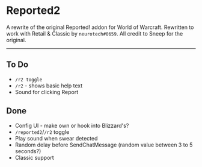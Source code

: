 # Reported2

A rewrite of the original Reported! addon for World of Warcraft. Rewritten to work with Retail & Classic by `neurotech#0659`. All credit to Sneep for the original.

---

## To Do

- `/r2 toggle`
- `/r2` - shows basic help text
- Sound for clicking Report

## Done

- Config UI - make own or hook into Blizzard's?
- `/reported2`/`/r2` toggle
- Play sound when swear detected
- Random delay before SendChatMessage (random value between 3 to 5 seconds?)
- Classic support
